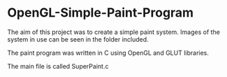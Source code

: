 # OpenGL-Simple-Paint-Program
The aim of this project was to create a simple paint system. Images of the system in use can be seen in the folder included.

The paint program was written in C using OpenGL and GLUT libraries. 

The main file is called SuperPaint.c
